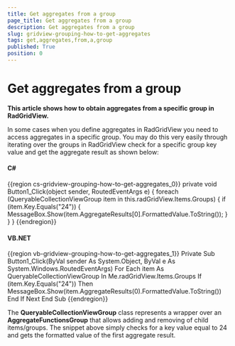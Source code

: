 ```yaml
---
title: Get aggregates from a group
page_title: Get aggregates from a group
description: Get aggregates from a group
slug: gridview-grouping-how-to-get-aggregates
tags: get,aggregates,from,a,group
published: True
position: 0
---
```


# Get aggregates from a group

__This article shows how to obtain aggregates from a specific group in RadGridView.__

In some cases when you define aggregates in RadGridView you need to access aggregates in a specific group. You may do this very easily through iterating over the groups in RadGridView check for a specific group key value and get the aggregate result as shown below:

#### __C#__

{{region cs-gridview-grouping-how-to-get-aggregates_0}}
	private void Button1_Click(object sender, RoutedEventArgs e)
	{
	    foreach (QueryableCollectionViewGroup item in this.radGridView.Items.Groups)
	    {
	        if (item.Key.Equals("24"))
	        {
	            MessageBox.Show(item.AggregateResults[0].FormattedValue.ToString());
	        }
	    }
	}
{{endregion}}

#### __VB.NET__

{{region vb-gridview-grouping-how-to-get-aggregates_1}}
	Private Sub Button1_Click(ByVal sender As System.Object, ByVal e As System.Windows.RoutedEventArgs)
	    For Each item As QueryableCollectionViewGroup In Me.radGridView.Items.Groups
	        If (item.Key.Equals("24")) Then
	            MessageBox.Show(item.AggregateResults(0).FormattedValue.ToString())
	        End If
	    Next
	End Sub
{{endregion}}

The __QueryableCollectionViewGroup__ class represents a wrapper over an __AggregateFunctionsGroup__ that allows adding and removing of child items/groups.  The snippet above simply checks for a key value equal to 24 and gets the formatted value of the first aggregate result.
        
